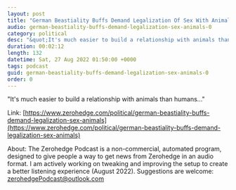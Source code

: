 ```yaml
---
layout: post
title: "German Beastiality Buffs Demand Legalization Of Sex With Animals"
audio: german-beastiality-buffs-demand-legalization-sex-animals-0
category: political
desc: "&quot;It's much easier to build a relationship with animals than humans...&quot;"
duration: 00:02:12
length: 132
datetime: Sat, 27 Aug 2022 01:50:00 +0000
tags: podcast
guid: german-beastiality-buffs-demand-legalization-sex-animals-0
order: 0
---
```

&quot;It's much easier to build a relationship with animals than humans...&quot;

Link: [https://www.zerohedge.com/political/german-beastiality-buffs-demand-legalization-sex-animals](https://www.zerohedge.com/political/german-beastiality-buffs-demand-legalization-sex-animals)

About: The Zerohedge Podcast is a non-commercial, automated program, designed to give people a way to get news from Zerohedge in an audio format.  I am actively working on tweaking and improving the setup to create a better listening experience (August 2022).  Suggestions are welcome: [zerohedgePodcast@outlook.com](mailto:zerohedgePodcast@outlook.com)